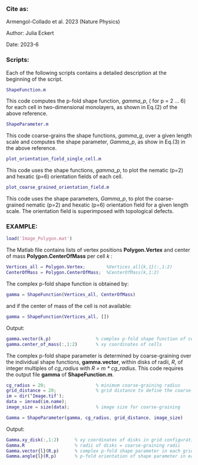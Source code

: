 ### Cite as:
Armengol-Collado et al. 2023 (Nature Physics)

Author: Julia Eckert

Date: 2023-6 


### Scripts:

Each of the following scripts contains a detailed description at the beginning of the script.

```MATLAB
ShapeFunction.m
```
This code computes the p-fold shape function, *gamma_p*, ( for p = 2 ... 6) for each cell in two-dimensional monolayers, as shown in Eq.(2) of the above reference.

```MATLAB
ShapeParameter.m
```
This code coarse-grains the shape functions, *gamma_g*, over a given length scale and computes the shape parameter, *Gamma_p*, as show in Eq.(3) in the above reference.

```MATLAB
plot_orientation_field_single_cell.m
```
This code uses the shape functions, *gamma_p*, to plot the nematic (p=2) and hexatic (p=6) orientation fields of each cell.

```MATLAB
plot_coarse_grained_orientation_field.m
```
This code uses the shape parameters, *Gamma_p*, to plot the coarse-grained nematic (p=2) and hexatic (p=6) orientation field for a given length scale. The orientation field is superimposed with topological defects. 

### EXAMPLE:

```MATLAB
load('Image_Polygon.mat')
```

The Matlab file contains lists of vertex positions **Polygon.Vertex** and center of mass **Polygon.CenterOfMass** per cell *k* :

```MATLAB
Vertices_all = Polygon.Vertex;        %Vertices_all{k,1}(:,1:2) 
CenterOfMass = Polygon.CenterOfMass;  %CenterOfMass(k,1:2)
```

The complex p-fold shape function is obtained by:

```MATLAB
gamma = ShapeFunction(Vertices_all, CenterOfMass)
```

and if the center of mass of the cell is not available:
```MATLAB
gamma = ShapeFunction(Vertices_all, [])
```

Output:
```MATLAB
gamma.vector(k,p)                 % complex p-fold shape function of cell k   
gamma.center_of_mass(:,1:2)       % xy coordinates of cells
```

The complex p-fold shape parameter is determined by coarse-graining over the individual shape functions, **gamma.vector**, within disks of radii, *R*, of integer multiples of *cg_radius* with *R = m * cg_radius*. This code requires the output file **gamma** of **ShapeFunction.m**.

```MATLAB
cg_radius = 20;                   % minimum coarse-graining radius 
grid_distance = 20;               % grid distance to define the coarse-graining disk positions
im = dir(‘Image.tif');            
data = imread(im.name);
image_size = size(data);          % image size for coarse-graining
```
```MATLAB
Gamma = ShapeParameter(gamma, cg_radius, grid_distance, image_size)
```
Output:
```MATLAB
Gamma.xy_disk(:,1:2)      % xy coordinates of disks in grid configuration of distance cg_radius
Gamma.R                   % radii of disks = coarse-graining radii
Gamma.vector{l}(R,p)      % complex p-fold shape parameter in each grid point l for all radii R
Gamma.angle{l}(R,p)       % p-fold orientation of shape parameter in each grid point l for all radii R
```
